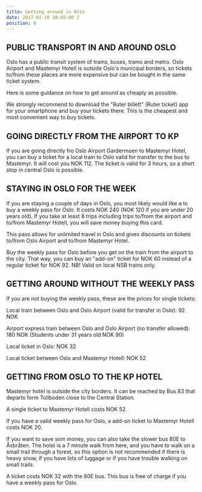```yaml
---
title: Getting around in Oslo
date: 2017-01-10 18:45:00 Z
position: 0
---
```


## PUBLIC TRANSPORT IN AND AROUND OSLO

Oslo has a public transit system of trains, buses, trams and metro. Oslo Airport and Mastemyr Hotell is outside Oslo's municipal borders, so tickets to/from these places are more expensive but can be bought in the same ticket system.

Here is some guidance on how to get around as cheaply as possible. 

We strongly recommend to download the "Ruter billett" (Ruter ticket) app for your smartphone and buy your tickets there. This is the cheapest and most convenient way to buy tickets.

## GOING DIRECTLY FROM THE AIRPORT TO KP

If you are going directly fro Oslo Airport Gardermoen to Mastemyr Hotel, you can buy a ticket for a local train to Oslo valid for transfer to the bus to Mastemyr. It will cost you NOK 112. The ticket is valid for 3 hours, so a short stop in central Oslo is possible.

## STAYING IN OSLO FOR THE WEEK

If you are staying a couple of days in Oslo, you most likely would like a to buy a weekly pass for Oslo. It costs NOK 240 (NOK 120 if you are under 20 years old). If you take at least 8 trips including trips to/from the airport and to/from Mastemyr Hotell, you will save money buying this card.

This pass allows for unlimited travel in Oslo and gives discounts on tickets to/from Oslo Airport and to/from Mastemyr Hotel.

Buy the weekly pass for Oslo before you get on the train from the airport to the city. That way, you can buy an "add-on" ticket for NOK 60 instead of a regular ticket for NOK 92. NB! Valid on local NSB trains only.

## GETTING AROUND WITHOUT THE WEEKLY PASS

If you are not buying the weekly pass, these are the prices for single tickets:

Local train between Oslo and Oslo Airport (valid for transfer in Oslo): 92 NOK 

Airport express train between Oslo and Oslo Airport (no transfer allowed): 180 NOK (Students under 31 years old NOK 90) 

Local ticket in Oslo: NOK 32

Local ticket between Oslo and Mastemyr Hotell: NOK 52

## GETTING FROM OSLO TO THE KP HOTEL

Mastemyr hotel is outside the city borders. It can be reached by Bus 83 that departs form Tollboden close to the Central Station.

A single ticket to Mastemyr Hotell costs NOK 52.

If you have a valid weekly pass for Oslo, a add-on ticket to Mastemyr Hotell costs NOK 20.

If you want to save som money, you can also take the slower bus 80E to Åsbråten. The hotel is a 7 minute walk from here, and you have to walk on a small trail through a forest, so this option is not recommended if there is heavy snow, if you have lots of luggage or if you have trouble walking on small trails.

A ticket costs NOK 32 with the 80E bus. This bus is free of charge if you have a weekly pass for Oslo.